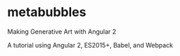 # metabubbles
Making Generative Art with Angular 2

A tutorial using Angular 2, ES2015+, Babel, and Webpack
